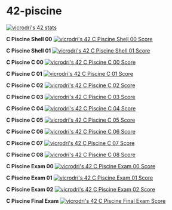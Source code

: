 # 42-piscine

[![vicrodri's 42 stats](https://badge42.vercel.app/api/v2/clgp7lvb5006808k3q0ze391u/stats?cursusId=9&coalitionId=215)](https://github.com/JaeSeoKim/badge42)

**C Piscine Shell 00**
[![vicrodri's 42 C Piscine Shell 00 Score](https://badge42.vercel.app/api/v2/clgp7lvb5006808k3q0ze391u/project/3016020)](https://github.com/JaeSeoKim/badge42)

**C Piscine Shell 01**
[![vicrodri's 42 C Piscine Shell 01 Score](https://badge42.vercel.app/api/v2/clgp7lvb5006808k3q0ze391u/project/3019702)](https://github.com/JaeSeoKim/badge42)

**C Piscine C 00**
[![vicrodri's 42 C Piscine C 00 Score](https://badge42.vercel.app/api/v2/clgp7lvb5006808k3q0ze391u/project/3021668)](https://github.com/JaeSeoKim/badge42)

**C Piscine C 01**
[![vicrodri's 42 C Piscine C 01 Score](https://badge42.vercel.app/api/v2/clgp7lvb5006808k3q0ze391u/project/3028768)](https://github.com/JaeSeoKim/badge42)

**C Piscine C 02**
[![vicrodri's 42 C Piscine C 02 Score](https://badge42.vercel.app/api/v2/clgp7lvb5006808k3q0ze391u/project/3029271)](https://github.com/JaeSeoKim/badge42)

**C Piscine C 03**
[![vicrodri's 42 C Piscine C 03 Score](https://badge42.vercel.app/api/v2/clgp7lvb5006808k3q0ze391u/project/3035351)](https://github.com/JaeSeoKim/badge42)

**C Piscine C 04**
[![vicrodri's 42 C Piscine C 04 Score](https://badge42.vercel.app/api/v2/clgp7lvb5006808k3q0ze391u/project/3036370)](https://github.com/JaeSeoKim/badge42)

**C Piscine C 05**
[![vicrodri's 42 C Piscine C 05 Score](https://badge42.vercel.app/api/v2/clgp7lvb5006808k3q0ze391u/project/3038003)](https://github.com/JaeSeoKim/badge42)

**C Piscine C 06**
[![vicrodri's 42 C Piscine C 06 Score](https://badge42.vercel.app/api/v2/clgp7lvb5006808k3q0ze391u/project/3042175)](https://github.com/JaeSeoKim/badge42)

**C Piscine C 07**
[![vicrodri's 42 C Piscine C 07 Score](https://badge42.vercel.app/api/v2/clgp7lvb5006808k3q0ze391u/project/3045344)](https://github.com/JaeSeoKim/badge42)

**C Piscine C 08**
[![vicrodri's 42 C Piscine C 08 Score](https://badge42.vercel.app/api/v2/clgp7lvb5006808k3q0ze391u/project/3046466)](https://github.com/JaeSeoKim/badge42)

**C Piscine Exam 00**
[![vicrodri's 42 C Piscine Exam 00 Score](https://badge42.vercel.app/api/v2/clgp7lvb5006808k3q0ze391u/project/3021335)](https://github.com/JaeSeoKim/badge42)

**C Piscine Exam 01**
[![vicrodri's 42 C Piscine Exam 01 Score](https://badge42.vercel.app/api/v2/clgp7lvb5006808k3q0ze391u/project/3028775)](https://github.com/JaeSeoKim/badge42)

**C Piscine Exam 02**
[![vicrodri's 42 C Piscine Exam 02 Score](https://badge42.vercel.app/api/v2/clgp7lvb5006808k3q0ze391u/project/3039008)](https://github.com/JaeSeoKim/badge42)

**C Piscine Final Exam**
<a href="https://github.com/JaeSeoKim/badge42"><img src="https://badge42.vercel.app/api/v2/clgp7lvb5006808k3q0ze391u/project/3046241" alt="vicrodri's 42 C Piscine Final Exam Score" /></a>
